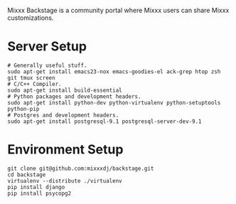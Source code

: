 Mixxx Backstage is a community portal where Mixxx users can share Mixxx customizations.

Server Setup
============

```shell
# Generally useful stuff.
sudo apt-get install emacs23-nox emacs-goodies-el ack-grep htop zsh git tmux screen
# C/C++ Compiler.
sudo apt-get install build-essential
# Python packages and development headers.
sudo apt-get install python-dev python-virtualenv python-setuptools python-pip
# Postgres and development headers.
sudo apt-get install postgresql-9.1 postgresql-server-dev-9.1
````

Environment Setup
=================

```shell
git clone git@github.com:mixxxdj/backstage.git
cd backstage
virtualenv --distribute ./virtualenv
pip install django
pip install psycopg2
```

